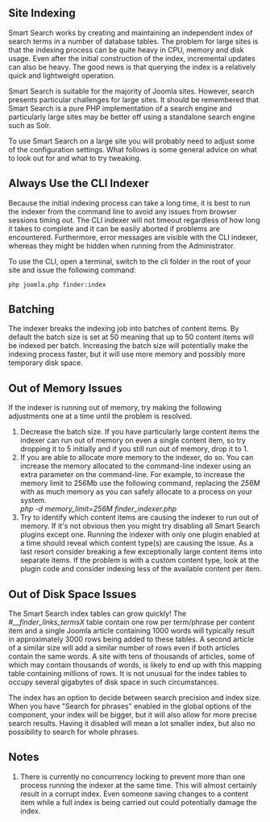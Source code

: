 <!-- Filename: Smart_Search_on_large_sites / Display title: Smart Search on Large Sites -->

## Site Indexing

Smart Search works by creating and maintaining an independent index of
search terms in a number of database tables. The problem for large sites
is that the indexing process can be quite heavy in CPU, memory and disk
usage. Even after the initial construction of the index, incremental
updates can also be heavy. The good news is that querying the index is a
relatively quick and lightweight operation.

Smart Search is suitable for the majority of Joomla sites. However,
search presents particular challenges for large sites. It should be remembered
that Smart Search is a pure PHP implementation of a search engine and
particularly large sites may be better off using a standalone search engine
such as Solr.

To use Smart Search on a large site you will probably need to adjust
some of the configuration settings. What follows is some general advice
on what to look out for and what to try tweaking.

## Always Use the CLI Indexer

Because the initial indexing process can take a long time, it is best to
run the indexer from the command line to avoid any issues from browser
sessions timing out. The CLI indexer will not timeout regardless of how
long it takes to complete and it can be easily aborted if problems are
encountered. Furthermore, error messages are visible with the CLI
indexer, whereas they might be hidden when running from the Administrator.

To use the CLI, open a terminal, switch to the cli folder in the root of your
site and issue the following command:

```
php joomla.php finder:index
```

## Batching

The indexer breaks the indexing job into batches of content items. By
default the batch size is set at 50 meaning that up to 50 content items
will be indexed per batch. Increasing the batch size will potentially
make the indexing process faster, but it will use more memory and
possibly more temporary disk space.

## Out of Memory Issues

If the indexer is running out of memory, try making the following
adjustments one at a time until the problem is resolved.

1.  Decrease the batch size. If you have particularly large content
    items the indexer can run out of memory on even a single content
    item, so try dropping it to 5 initially and if you still run out of
    memory, drop it to 1.
2.  If you are able to allocate more memory to the indexer, do so. You
    can increase the memory allocated to the command-line indexer using
    an extra parameter on the command-line. For example, to increase the
    memory limit to 256Mb use the following command, replacing the
    *256M* with as much memory as you can safely allocate to a process
    on your system.<br>
    *php -d memory_limit=256M finder_indexer.php*
5.  Try to identify which content items are causing the indexer to run
    out of memory. If it's not obvious then you might try disabling all
    Smart Search plugins except one. Running the indexer with only one
    plugin enabled at a time should reveal which content type(s) are
    causing the issue. As a last resort consider breaking a few
    exceptionally large content items into separate items. If the
    problem is with a custom content type, look at the plugin code and
    consider indexing less of the available content per item.

## Out of Disk Space Issues

The Smart Search index tables can grow quickly! The
*#__finder_links_termsX* table contain one row per term/phrase per content item and a single
Joomla article containing 1000 words will typically result in
approximately 3000 rows being added to these tables. A second article of
a similar size will add a similar number of rows even if both articles
contain the same words. A site with tens of thousands of articles, some
of which may contain thousands of words, is likely to end up with this
mapping table containing millions of rows. It is not unusual for the
index tables to occupy several gigabytes of disk space in such
circumstances.

The index has an option to decide between search precision and index size. When you have "Search for phrases" enabled in the global options of the component, your index will be bigger, but it will also allow for more precise search results. Having it disabled will mean a lot smaller index, but also no possibility to search for whole phrases.

## Notes

1.  There is currently no concurrency locking to prevent more than one
    process running the indexer at the same time. This will almost
    certainly result in a corrupt index. Even someone saving changes to
    a content item while a full index is being carried out could
    potentially damage the index.
